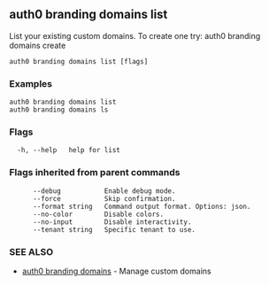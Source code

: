 ## auth0 branding domains list

List your existing custom domains. To create one try:
auth0 branding domains create

```
auth0 branding domains list [flags]
```

### Examples

```
auth0 branding domains list
auth0 branding domains ls
```

### Flags

```
  -h, --help   help for list
```

### Flags inherited from parent commands

```
      --debug           Enable debug mode.
      --force           Skip confirmation.
      --format string   Command output format. Options: json.
      --no-color        Disable colors.
      --no-input        Disable interactivity.
      --tenant string   Specific tenant to use.
```

### SEE ALSO

* [auth0 branding domains](auth0_branding_domains.md)	 - Manage custom domains
